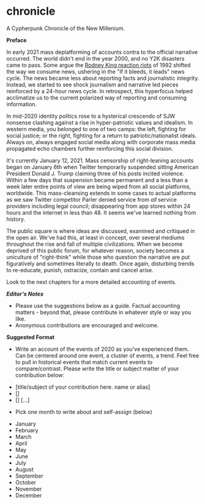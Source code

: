 # chronicle
A Cypherpunk Chronicle of the New Millenium.


**Preface**

In early 2021 mass deplatforming of accounts contra to the official narrative occurred. The world didn't end in the year 2000, and no Y2K disasters came to pass. Some argue the [Rodney King reaction riots](https://www.npr.org/2017/04/26/524744989/when-la-erupted-in-anger-a-look-back-at-the-rodney-king-riots) of 1992 shifted the way we consume news, ushering in the "If it bleeds, it leads" news cycle. The news became less about reporting facts and journalistic integrity. Instead, we started to see shock journalism and narrative led pieces reinforced by a 24-hour news cycle. In retrospect, this hyperfocus helped acclimatize us to the current polarized way of reporting and consuming information.

In mid-2020 identity politics rose to a hysterical crescendo of SJW nonsense clashing against a rise in hyper-patriotic values and idealism. In western media, you belonged to one of two camps: the left, fighting for social justice; or the right, fighting for a return to patriotic/nationalist ideals. Always on, always engaged social media along with corporate mass media propagated echo chambers further reinforcing this social division.

It's currently January 12, 2021. Mass censorship of right-leaning accounts began on January 6th when Twitter temporarily suspended sitting American President Donald J. Trump claiming three of his posts incited violence. Within a few days that suspension became permanent and a less than a week later entire points of view are being wiped from all social platforms, worldwide. This mass-cleansing extends in some cases to actual platforms as we saw Twitter competitor Parler denied service from *all* service providers including legal council; disappearing from app stores within 24 hours and the internet in less than 48. It seems we've learned nothing from history.

The public square is where ideas are discussed, examined and critiqued in the open air. We've had this, at least in concept, over several mediums throughout the rise and fall of multiple civilizations. When we become deprived of this public forum, for whatever reason, society becomes a uniculture of "right-think" while those who question the narrative are put figuratively and sometimes literally to death. Once again, disturbing trends to re-educate, punish, ostracize, contain and cancel arise.

Look to the next chapters for a more detailed accounting of events.


***Editor's Notes*** 

* Please use the suggestions below as a guide. Factual accounting matters - beyond that, please contribute in whatever style or way you like.
* Anonymous contributions are encouraged and welcome.


**Suggested Format**

* Write an account of the events of 2020 as you've experienced them. Can be centered around one event, a cluster of events, a trend. Feel free to pull in historical events that match current events to compare/contrast. Please write the title or subject matter of your contribution below:
- [title/subject of your contribution here. name or alias]
- []
- []
[...]

* Pick one month to write about and self-assign (below)
- January
- February
- March
- April
- May
- June
- July
- August
- September
- October
- November
- December

